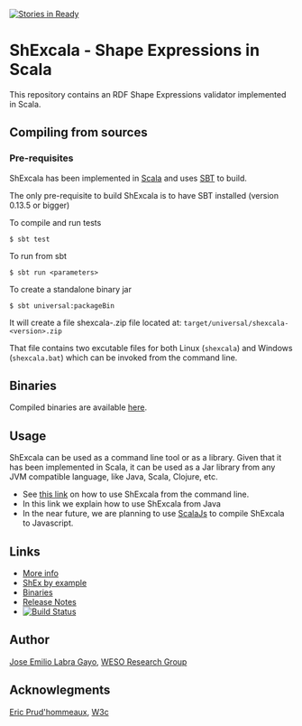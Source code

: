 [![Stories in Ready](https://badge.waffle.io/labra/ShExcala.png?label=ready&title=Ready)](https://waffle.io/labra/ShExcala)
# ShExcala - Shape Expressions in Scala

This repository contains an RDF Shape Expressions validator implemented in Scala. 

## Compiling from sources

### Pre-requisites

ShExcala has been implemented in [Scala](scala-lang.org) and uses [SBT](http://www.scala-sbt.org/) to build. 

The only pre-requisite to build ShExcala is to have SBT installed (version 0.13.5 or bigger)

To compile and run tests

```
$ sbt test
```

To run from sbt

```
$ sbt run <parameters>
```

To create a standalone binary jar

```
$ sbt universal:packageBin
```

It will create a file shexcala-<version-number>.zip file located at: `target/universal/shexcala-<version>.zip` 

That file contains two excutable files for both Linux (`shexcala`) and Windows (`shexcala.bat`) which can be invoked from the command line.

## Binaries 

Compiled binaries are available [here](http://labra.github.io/ShExcala/).

## Usage

ShExcala can be used as a command line tool or as a library. Given that it has been implemented in Scala, 
 it can be used as a Jar library from any JVM compatible language, like Java, Scala, Clojure, etc.
 
* See [this link](https://github.com/labra/ShExcala/wiki) on how to use ShExcala from the command line.
* In this link we explain how to use ShExcala from Java
* In the near future, we are planning to use [ScalaJs](http://www.scala-js.org/) to compile 
  ShExcala to Javascript. 

## Links

* [More info](http://labra.github.io/ShExcala/)
* [ShEx by example](http://www.w3.org/2014/Talks/1209-shex-egp)
* [Binaries](https://bintray.com/weso/weso-releases/shExcala/view)
* [Release Notes](https://github.com/labra/ShExcala/tree/master/notes)
* [![Build Status](https://travis-ci.org/labra/ShExcala.svg?branch=master)](https://travis-ci.org/labra/ShExcala)

## Author

[Jose Emilio Labra Gayo](http://www.di.uniovi.es/~labra), [WESO Research Group](http://www.weso.es)

## Acknowlegments

[Eric Prud'hommeaux](http://www.w3.org/People/Eric/), [W3c](http://www.w3c.org) 
